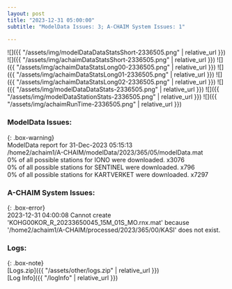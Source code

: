 ```yaml
---
layout: post
title: "2023-12-31 05:00:00"
subtitle: "ModelData Issues: 3; A-CHAIM System Issues: 1"

---
```


![]({{ "/assets/img/modelDataDataStatsShort-2336505.png" | relative_url }})
![]({{ "/assets/img/achaimDataStatsShort-2336505.png" | relative_url }})
![]({{ "/assets/img/achaimDataStatsLong00-2336505.png" | relative_url }})
![]({{ "/assets/img/achaimDataStatsLong01-2336505.png" | relative_url }})
![]({{ "/assets/img/achaimDataStatsLong02-2336505.png" | relative_url }})
![]({{ "/assets/img/modelDataDataStats-2336505.png" | relative_url }})
![]({{ "/assets/img/modelDataStationStats-2336505.png" | relative_url }})
![]({{ "/assets/img/achaimRunTime-2336505.png" | relative_url }})


### ModelData Issues:  
  
{: .box-warning}  
 ModelData report for 31-Dec-2023 05:15:13   
 /home2/achaim1/A-CHAIM/modelData/2023/365/05/modelData.mat   
 0% of all possible stations for IONO were downloaded. x3076   
 0% of all possible stations for SENTINEL were downloaded. x796   
 0% of all possible stations for KARTVERKET were downloaded. x7297   
  
### A-CHAIM System Issues:  
  
{: .box-error}  
2023-12-31 04:00:08 Cannot create 'KOHG00KOR_R_20233650045_15M_01S_MO.rnx.mat' because '/home2/achaim1/A-CHAIM/processed/2023/365/00/KASI' does not exist.  

### Logs:  
  
{: .box-note}  
[Logs.zip]({{ "/assets/other/logs.zip" | relative_url }})  
[Log Info]({{ "/logInfo" | relative_url }})  
